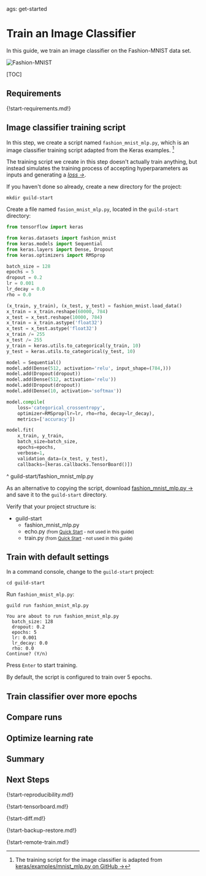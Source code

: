 ags: get-started

# Train an Image Classifier

In this guide, we train an image classifier on the Fashion-MNIST data
set.

![Fashion-MNIST](/assets/img/fashion-mnist.png)

[TOC]

## Requirements

{!start-requirements.md!}

## Image classifier training script

In this step, we create a script named `fashion_mnist_mlp.py`, which
is an image classifier training script adapted from the Keras
examples. [^example-src]

[^example-src]: The training script for the image classifier is
    adapted from [keras/examples/mnist_mlp.py on GitHub
    ->](https://github.com/keras-team/keras/blob/master/examples/mnist_mlp.py)

The training script we create in this step doesn't actually train
anything, but instead simulates the training process of accepting
hyperparameters as inputs and generating a *[loss
->](https://en.wikipedia.org/wiki/Loss_function)*.

If you haven't done so already, create a new directory for the
project:

``` command
mkdir guild-start
```

Create a file named `fasion_mnist_mlp.py`, located in the
`guild-start` directory:

``` python
from tensorflow import keras

from keras.datasets import fashion_mnist
from keras.models import Sequential
from keras.layers import Dense, Dropout
from keras.optimizers import RMSprop

batch_size = 128
epochs = 5
dropout = 0.2
lr = 0.001
lr_decay = 0.0
rho = 0.0

(x_train, y_train), (x_test, y_test) = fashion_mnist.load_data()
x_train = x_train.reshape(60000, 784)
x_test = x_test.reshape(10000, 784)
x_train = x_train.astype('float32')
x_test = x_test.astype('float32')
x_train /= 255
x_test /= 255
y_train = keras.utils.to_categorical(y_train, 10)
y_test = keras.utils.to_categorical(y_test, 10)

model = Sequential()
model.add(Dense(512, activation='relu', input_shape=(784,)))
model.add(Dropout(dropout))
model.add(Dense(512, activation='relu'))
model.add(Dropout(dropout))
model.add(Dense(10, activation='softmax'))

model.compile(
    loss='categorical_crossentropy',
    optimizer=RMSprop(lr=lr, rho=rho, decay=lr_decay),
    metrics=['accuracy'])

model.fit(
    x_train, y_train,
    batch_size=batch_size,
    epochs=epochs,
    verbose=1,
    validation_data=(x_test, y_test),
    callbacks=[keras.callbacks.TensorBoard()])
```

^ guild-start/fashion_mnist_mlp.py

As an alternative to copying the script, download
[fashion_mnist_mlp.py
->](https://raw.githubusercontent.com/guildai/examples/master/start/fashion_mnist_mlp.py)
and save it to the `guild-start` directory.

Verify that your project structure is:

<div class="file-tree">
<ul>
<li class="is-folder open">guild-start
 <ul>
 <li class="is-file">fashion_mnist_mlp.py</li>
 <li class="is-file disabled">echo.py <small>(from <a href="/docs/start/">Quick Start</a> - not used in this guide)</small></li>
 <li class="is-file disabled">train.py <small>(from <a href="/docs/start/">Quick Start</a> - not used in this guide)</small></li>
 </ul>
</li>
</ul>
</div>

## Train with default settings

In a command console, change to the `guild-start` project:

``` command
cd guild-start
```

Run `fashion_mnist_mlp.py`:

``` command
guild run fashion_mnist_mlp.py
```

``` output
You are about to run fashion_mnist_mlp.py
  batch_size: 128
  dropout: 0.2
  epochs: 5
  lr: 0.001
  lr_decay: 0.0
  rho: 0.0
Continue? (Y/n)
```

Press `Enter` to start training.

By default, the script is configured to train over 5 epochs.

## Train classifier over more epochs

## Compare runs

## Optimize learning rate

## Summary

## Next Steps

{!start-reproducibility.md!}

{!start-tensorboard.md!}

{!start-diff.md!}

{!start-backup-restore.md!}

{!start-remote-train.md!}
